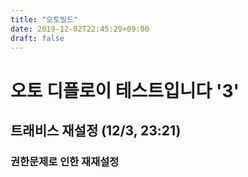 ```yaml
---
title: "오토빌드"
date: 2019-12-02T22:45:29+09:00
draft: false
---
```


# 오토 디플로이 테스트입니다 '3'
## 트래비스 재설정 (12/3, 23:21)
### 권한문제로 인한 재재설정
